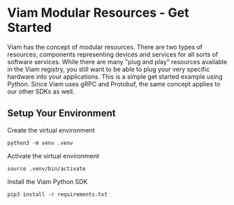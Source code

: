 # Viam Modular Resources - Get Started

Viam has the concept of modular resources. There are two types of resources, components representing devices and services for all sorts of software services. While there are many "plug and play" resources available in the Viam registry, you still want to be able to plug your very specific hardware into your applications. This is a simple get started example using Python. Since Viam uses gRPC and Protobuf, the same concept applies to our other SDKs as well.

## Setup Your Environment

Create the virtual environment

```python3 -m venv .venv```

Activate the virtual environment

```source .venv/bin/activate```

Install the Viam Python SDK

```pip3 install -r requirements.txt```

